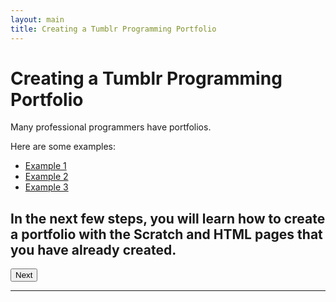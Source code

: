 ```yaml
---
layout: main
title: Creating a Tumblr Programming Portfolio
---
```


# Creating a Tumblr Programming Portfolio

Many professional programmers have portfolios.

Here are some examples: 
- [Example 1](http://www.brianmartinson.com)
- [Example 2](http://www.mollyjameson.com)
- [Example 3](http://ilovett.com/portfolio/)

In the next few steps, you will learn how to create a portfolio with the Scratch and HTML pages that you have already created.
---

<a href="../scratch"><button type="button" class="btn btn-primary btn-lg">Next</button></a>

---